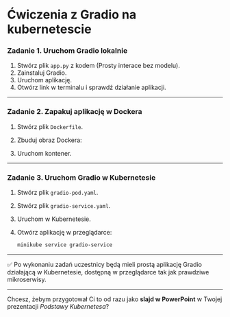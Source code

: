 
# Ćwiczenia z Gradio na kubernetescie

### Zadanie 1. Uruchom Gradio lokalnie

1. Stwórz plik `app.py` z kodem (Prosty interace bez modelu). 
2. Zainstaluj Gradio. 
3. Uruchom aplikację.
4. Otwórz link w terminalu i sprawdź działanie aplikacji.

---

### Zadanie 2. Zapakuj aplikację w Dockera

1. Stwórz plik `Dockerfile`.
2. Zbuduj obraz Dockera:

3. Uruchom kontener.

---

### Zadanie 3. Uruchom Gradio w Kubernetesie

1. Stwórz plik `gradio-pod.yaml`.
2. Stwórz plik `gradio-service.yaml`.
3. Uruchom w Kubernetesie. 
4. Otwórz aplikację w przeglądarce:

   ```bash
   minikube service gradio-service
   ```

---

✅ Po wykonaniu zadań uczestnicy będą mieli prostą aplikację Gradio działającą w Kubernetesie, dostępną w przeglądarce tak jak prawdziwe mikroserwisy.

---

Chcesz, żebym przygotował Ci to od razu jako **slajd w PowerPoint** w Twojej prezentacji *Podstawy Kubernetesa*?
